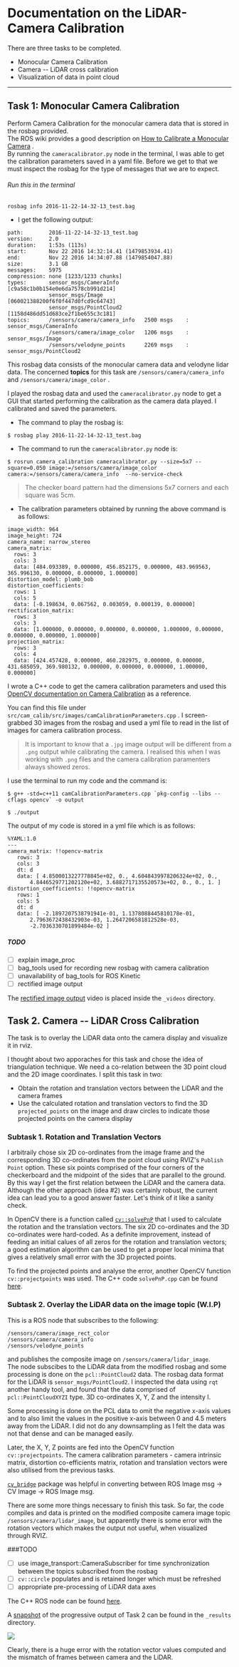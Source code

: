 # Documentation on the LiDAR-Camera Calibration

There are three tasks to be completed.  

* Monocular Camera Calibration  
* Camera -- LiDAR cross calibration  
* Visualization of data in point cloud  

---
## Task 1: Monocular Camera Calibration  
Perform Camera Calibration for the monocular camera data that is stored in the rosbag provided.  
The ROS wiki provides a good description on  [How to Calibrate a Monocular Camera](https://wiki.ros.org/camera_calibration/Tutorials/MonocularCalibration) .  
By running the `cameracalibrator.py` node in the terminal, I was able to get the calibration parameters saved in a yaml file. Before we get to that we must inspect the rosbag for the type of messages that we are to expect.

###### Run this in the terminal  
```
rosbag info 2016-11-22-14-32-13_test.bag
```


* I get the following output:

```
path:        2016-11-22-14-32-13_test.bag
version:     2.0
duration:    1:53s (113s)
start:       Nov 22 2016 14:32:14.41 (1479853934.41)
end:         Nov 22 2016 14:34:07.88 (1479854047.88)
size:        3.1 GB
messages:    5975
compression: none [1233/1233 chunks]
types:       sensor_msgs/CameraInfo  [c9a58c1b0b154e0e6da7578cb991d214]
             sensor_msgs/Image       [060021388200f6f0f447d0fcd9c64743]
             sensor_msgs/PointCloud2 [1158d486dd51d683ce2f1be655c3c181]
topics:      /sensors/camera/camera_info   2500 msgs    : sensor_msgs/CameraInfo 
             /sensors/camera/image_color   1206 msgs    : sensor_msgs/Image      
             /sensors/velodyne_points      2269 msgs    : sensor_msgs/PointCloud2
```


This rosbag data consists of the monocular camera data and velodyne lidar data. The concerned __topics__ for this task are `/sensors/camera/camera_info`  and  `/sensors/camera/image_color` .  

I played the rosbag data and used the `cameracalibrator.py` node to get a GUI that started performing the calibration as the camera data played. I calibrated and saved the parameters.


* The command to play the rosbag is:
```
$ rosbag play 2016-11-22-14-32-13_test.bag
```
  

* The command to run the `cameracalibrator.py` node is:
```
$ rosrun camera_calibration cameracalibrator.py --size=5x7 --square=0.050 image:=/sensors/camera/image_color camera:=/sensors/camera/camera_info  --no-service-check
```

> The checker board pattern had the dimensions 5x7 corners and each square was 5cm.


* The calibration parameters obtained by running the above command is as follows:
```
image_width: 964
image_height: 724
camera_name: narrow_stereo
camera_matrix:
  rows: 3
  cols: 3
  data: [484.093389, 0.000000, 456.852175, 0.000000, 483.969563, 365.996130, 0.000000, 0.000000, 1.000000]
distortion_model: plumb_bob
distortion_coefficients:
  rows: 1
  cols: 5
  data: [-0.198634, 0.067562, 0.003059, 0.000139, 0.000000]
rectification_matrix:
  rows: 3
  cols: 3
  data: [1.000000, 0.000000, 0.000000, 0.000000, 1.000000, 0.000000, 0.000000, 0.000000, 1.000000]
projection_matrix:
  rows: 3
  cols: 4
  data: [424.457428, 0.000000, 460.282975, 0.000000, 0.000000, 431.685059, 369.980132, 0.000000, 0.000000, 0.000000, 1.000000, 0.000000]
```


I wrote a C++ code to get the camera calibration parameters and used this [OpenCV documentation on Camera Calibration](https://docs.opencv.org/2.4/doc/tutorials/calib3d/camera_calibration/camera_calibration.html
) as a reference.

You can find this file under `src/cam_calib/src/images/camCalibrationParameters.cpp` . I screen-grabbed 30 images from the rosbag and used a yml file to read in the list of images for camera calibration process. 

> It is important to know that a `.jpg` image output will be different from a `.png` output while calibrating the camera. I realised this when I was working with `.png` files and the camera calibration paramenters always showed zeros.

I use the terminal to run my code and the command is:
```
$ g++ -std=c++11 camCalibrationParameters.cpp `pkg-config --libs --cflags opencv` -o output

$ ./output

```

The output of my code is stored in a yml file which is as follows:

```
%YAML:1.0
---
camera_matrix: !!opencv-matrix
   rows: 3
   cols: 3
   dt: d
   data: [ 4.8500013227778845e+02, 0., 4.6048439978206324e+02, 0.,
       4.8446529771202120e+02, 3.6882717135520573e+02, 0., 0., 1. ]
distortion_coefficients: !!opencv-matrix
   rows: 1
   cols: 5
   dt: d
   data: [ -2.1897207538791941e-01, 1.1378088445810178e-01,
       2.7963672438432903e-03, 1.2647206581812528e-03,
       -2.7036330701899484e-02 ]

```

##### TODO

- [ ] explain image_proc
- [ ] bag_tools used for recording new rosbag with camera calibration
- [ ] unavailability of bag_tools for ROS Kinetic
- [ ] rectified image output

The [rectified image output](../_videos/rectified_camera_output.mp4) video is placed inside the `_videos` directory.

## Task 2. Camera -- LiDAR Cross Calibration  

The task is to overlay the LiDAR data onto the camera display and visualize it in rviz.  

I thought about two apporaches for this task and chose the idea of triangulation technique.
We need a co-relation between the 3D point cloud and the 2D image coordinates. I split this task in two:

* Obtain the rotation and translation vectors between the LiDAR and the camera frames
* Use the calculated rotation and translation vectors to find the 3D  `projected_points` on the image and draw circles to indicate those projected points on the camera display

### Subtask 1. Rotation and Translation Vectors
I arbitraily chose six 2D co-ordinates from the image frame and the corresponding 3D co-ordinates from the point cloud using RVIZ's `Publish Point` option. These six points comprised of the four corners of the checkerboard and the midpoint of the sides that are parallel to the ground. By this way I get the first relation between the LiDAR and the camera data. Although the other approach (idea #2) was certainly robust, the current idea can lead you to a good answer faster. Let's think of it like a sanity check.  

In OpenCV there is a function called  [`cv::solvePnP`](https://docs.opencv.org/2.4/modules/calib3d/doc/camera_calibration_and_3d_reconstruction.html) that I used to calculate the rotation and the translation vectors. The six 2D co-ordinates and the 3D co-ordinates were hard-coded. As a definite improvement, instead of feeding an initial calues of all zeros for the rotation and translation vectors; a good estimation algorithm can be used to get a proper local minima that gives a relatively small error with the 3D projected points.  

To find the projected points and analyse the error, another OpenCV function `cv::projectpoints` was used.  The C++ code `solvePnP.cpp` can be found [here](../src/lidar_calib/src/solvePnP.cpp).  

### Subtask 2. Overlay the LiDAR data on the image topic (W.I.P)

This is a ROS node that subscribes to the following:

`/sensors/camera/image_rect_color`  
`/sensors/camera/camera_info`  
`/sensors/velodyne_points`

and publishes the composite image on `/sensors/camera/lidar_image`.  
The node subscibes to the LiDAR data from the modified rosbag and some processing is done on the `pcl::PointCloud2` data. The rosbag data format for the LiDAR is `sensor_msgs/PointCloud2`. I inspected the data using `rqt` another handy tool, and found that the data comprised of `pcl::PointCloudXYZI` type. 3D co-ordinates X, Y, Z and the intensity I.  

Some processing is done on the PCL data to omit the negative x-axis values and to also limit the values in the positive x-axis between 0 and 4.5 meters away from the LiDAR. I did not do any downsampling as I felt the data was not that dense and can be managed easily.  

Later, the X, Y, Z points are fed into the OpenCV function `cv::projectpoints`. The camera calibration parameters - camera intrinsic matrix, distortion co-efficients matrix, rotation and translation vectors were also utilised from the previous tasks.  

[`cv_bridge`](http://wiki.ros.org/cv_bridge/Tutorials/UsingCvBridgeToConvertBetweenROSImagesAndOpenCVImages) package was helpful in converting between ROS Image msg -> CV Image -> ROS Image msg.  

There are some more things necessary to finish this task. So far, the code compiles and data is printed on the modified composite camera image topic `/sensors/camera/lidar_image`, but apparently there is some error with the rotation vectors which makes the output not useful, when visualized through RVIZ. 

###TODO 
- [ ] use image_transport::CameraSubscriber for time synchronization between the topics subscribed from the rosbag
- [ ] `cv::circle` populates and is retained longer which must be refreshed
- [ ] appropriate pre-processing of LiDAR data axes

The C++ ROS node can be found [here](../src/lidar_calib/src/lidar_Cam_Calibration.cpp).  

A [snapshot](../_results/task2output.png) of the progressive output of Task 2 can be found in the `_results` directory. 

![](../_results/task2output.png)

Clearly, there is a huge error with the rotation vector values computed and the mismatch of frames between camera and the LiDAR.






